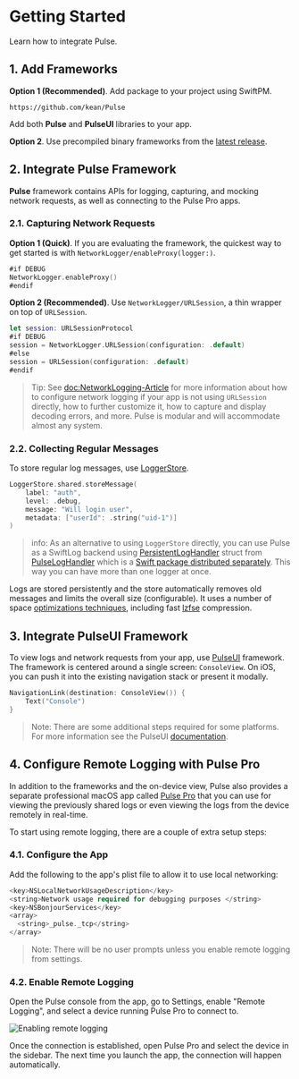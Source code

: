 # Getting Started

Learn how to integrate Pulse.

## 1. Add Frameworks

**Option 1 (Recommended)**. Add package to your project using SwiftPM.

```
https://github.com/kean/Pulse
```

Add both **Pulse** and **PulseUI** libraries to your app.  

**Option 2**. Use precompiled binary frameworks from the [latest release](https://github.com/kean/Pulse/releases).

## 2. Integrate Pulse Framework

**Pulse** framework contains APIs for logging, capturing, and mocking network requests, as well as connecting to the Pulse Pro apps.

### 2.1. Capturing Network Requests

**Option 1 (Quick)**. If you are evaluating the framework, the quickest way to get started is with ``NetworkLogger/enableProxy(logger:)``.

```swift
#if DEBUG
NetworkLogger.enableProxy()
#endif
```

**Option 2 (Recommended)**. Use ``NetworkLogger/URLSession``, a thin wrapper on top of `URLSession`. 

```swift
let session: URLSessionProtocol
#if DEBUG
session = NetworkLogger.URLSession(configuration: .default)
#else
session = URLSession(configuration: .default)
#endif
```

> Tip: See <doc:NetworkLogging-Article> for more information about how to configure network logging if your app is not using `URLSession` directly, how to further customize it, how to capture and display decoding errors, and more. Pulse is modular and will accommodate almost any system.

### 2.2. Collecting Regular Messages

To store regular log messages, use [LoggerStore](https://kean-docs.github.io/pulse/documentation/pulse/loggerstore).

```swift
LoggerStore.shared.storeMessage(
    label: "auth",
    level: .debug,
    message: "Will login user",
    metadata: ["userId": .string("uid-1")]
)
```

> info: As an alternative to using `LoggerStore` directly, you can use Pulse as a SwiftLog backend using [PersistentLogHandler](https://kean-docs.github.io/pulseloghandler/documentation/pulseloghandler/persistentloghandler) struct from [PulseLogHandler](https://kean-docs.github.io/pulseloghandler/documentation/pulseloghandler) which is a [Swift package distributed separately](https://github.com/kean/PulseLogHandler).  This way you can have more than one logger at once.

Logs are stored persistently and the store automatically removes old messages and limits the overall size (configurable). It uses a number of space [optimizations techniques](https://kean.blog/post/pulse-2#space-savings), including fast [lzfse](https://developer.apple.com/documentation/compression/algorithm/lzfse) compression.

## 3. Integrate PulseUI Framework

To view logs and network requests from your app, use [PulseUI](https://kean-docs.github.io/pulseui/documentation/pulseui/) framework. The framework is centered around a single screen: `ConsoleView`. On iOS, you can push it into the existing navigation stack or present it modally.

```swift
NavigationLink(destination: ConsoleView()) {
    Text("Console")
}
```

> Note: There are some additional steps required for some platforms. For more information see the PulseUI [documentation](https://kean-docs.github.io/pulseui/documentation/pulseui/).

## 4. Configure Remote Logging with Pulse Pro

In addition to the frameworks and the on-device view, Pulse also provides a separate professional macOS app called [Pulse Pro](https://kean.blog/pulse/pro) that you can use for viewing the previously shared logs or even viewing the logs from the device remotely in real-time.

To start using remote logging, there are a couple of extra setup steps:

### 4.1. Configure the App

Add the following to the app's plist file to allow it to use local networking:

```swift
<key>NSLocalNetworkUsageDescription</key>
<string>Network usage required for debugging purposes </string>
<key>NSBonjourServices</key>
<array>
  <string>_pulse._tcp</string>
</array>
```

> Note: There will be no user prompts unless you enable remote logging from settings.

### 4.2. Enable Remote Logging

Open the Pulse console from the app, go to Settings, enable "Remote Logging", and select a device running Pulse Pro to connect to.

![Enabling remote logging](remote-logging.png)

Once the connection is established, open Pulse Pro and select the device in the sidebar. The next time you launch the app, the connection will happen automatically.
